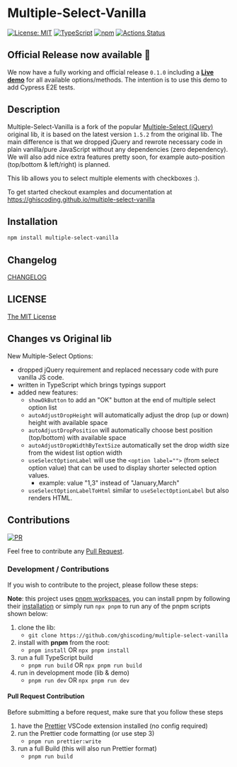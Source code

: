 # Multiple-Select-Vanilla

[![License: MIT](https://img.shields.io/badge/License-MIT-yellow.svg)](https://opensource.org/licenses/MIT)
[![TypeScript](https://img.shields.io/badge/%3C%2F%3E-TypeScript-%230074c1.svg)](http://www.typescriptlang.org/)
[![npm](https://img.shields.io/npm/v/multiple-select-vanilla.svg?logo=npm&logoColor=fff&label=npm)](https://www.npmjs.com/package/multiple-select-vanilla)
[![Actions Status](https://github.com/ghiscoding/multiple-select-vanilla/workflows/CI%20Build/badge.svg)](https://github.com/ghiscoding/multiple-select-vanilla/actions)
<!-- [![Cypress.io](https://img.shields.io/badge/tested%20with-Cypress-04C38E.svg)](https://www.cypress.io/) -->

## Official Release now available 📣
We now have a fully working and official release `0.1.0` including a [**Live demo**](https://ghiscoding.github.io/multiple-select-vanilla/) for all available options/methods. The intention is to use this demo to add Cypress E2E tests.

## Description
Multiple-Select-Vanilla is a fork of the popular [Multiple-Select (jQuery)](https://github.com/wenzhixin/multiple-select) original lib, it is based on the latest version `1.5.2` from the original lib. The main difference is that we dropped jQuery and rewrote necessary code in plain vanilla/pure JavaScript without any dependencies (zero dependency). We will also add nice extra features pretty soon, for example auto-position (top/bottom & left/right) is planned.

This lib allows you to select multiple elements with checkboxes :).

To get started checkout examples and documentation at https://ghiscoding.github.io/multiple-select-vanilla

## Installation

```sh
npm install multiple-select-vanilla
```

## Changelog

[CHANGELOG](https://github.com/ghiscoding/multiple-select-vanilla/blob/main/lib/CHANGELOG.md)

## LICENSE

[The MIT License](https://github.com/ghiscoding/multiple-select-vanilla/blob/master/LICENSE)


## Changes vs Original lib
New Multiple-Select Options:
- dropped jQuery requirement and replaced necessary code with pure vanilla JS code.
- written in TypeScript which brings typings support
- added new features:
  - `showOkButton` to add an "OK" button at the end of multiple select option list
  - `autoAdjustDropHeight` will automatically adjust the drop (up or down) height with available space
  - `autoAdjustDropPosition` will automatically choose best position (top/bottom) with available space
  - `autoAdjustDropWidthByTextSize` automatically set the drop width size from the widest list option width
  - `useSelectOptionLabel` will use the `<option label="">` (from select option value) that can be used to display shorter selected option values.
    - example: value "1,3" instead of "January,March"
  - `useSelectOptionLabelToHtml` similar to `useSelectOptionLabel` but also renders HTML.

## Contributions

[![PR](https://img.shields.io/badge/PR-Welcome-1abc9c)](https://github.com/ghiscoding/multiple-select-vanilla/pulls)

Feel free to contribute any [Pull Request](https://github.com/ghiscoding/multiple-select-vanilla/pulls).

### Development / Contributions

If you wish to contribute to the project, please follow these steps:

**Note**: this project uses [pnpm workspaces](https://pnpm.io/workspaces), you can install pnpm by following their [installation](https://pnpm.io/installation) or simply run `npx pnpm` to run any of the pnpm scripts shown below:

1. clone the lib:
   - `git clone https://github.com/ghiscoding/multiple-select-vanilla`
2. install with **pnpm** from the root:
   - `pnpm install` OR `npx pnpm install`
3. run a full TypeScript build
   - `pnpm run build` OR `npx pnpm run build`
4. run in development mode (lib & demo)
   - `pnpm run dev` OR `npx pnpm run dev`

#### Pull Request Contribution

Before submitting a before request, make sure that you follow these steps
1. have the [Prettier](https://marketplace.visualstudio.com/items?itemName=esbenp.prettier-vscode) VSCode extension installed (no config required)
2. run the Prettier code formatting (or use step 3)
   - `pnpm run prettier:write`
3. run a full Build (this will also run Prettier format)
   - `pnpm run build`
